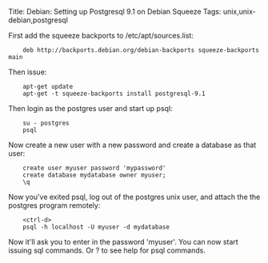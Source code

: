 Title: Debian: Setting up Postgresql 9.1 on Debian Squeeze
Tags: unix,unix-debian,postgresql

First add the squeeze backports to /etc/apt/sources.list:

		deb http://backports.debian.org/debian-backports squeeze-backports main

Then issue:

		apt-get update
		apt-get -t squeeze-backports install postgresql-9.1

Then login as the postgres user and start up psql:

		su - postgres
		psql

Now create a new user with a new password and create a database as that user:

		create user myuser password 'mypassword'
		create database mydatabase owner myuser;
		\q

Now you've exited psql, log out of the postgres unix user, and attach the the postgres program remotely:

		<ctrl-d>
		psql -h localhost -U myuser -d mydatabase

Now it'll ask you to enter in the password 'myuser'. You can now start issuing sql commands. Or \? to see help for psql commands.
